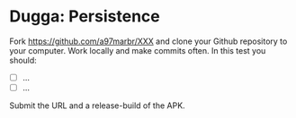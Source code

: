 # Dugga: Persistence

Fork https://github.com/a97marbr/XXX and clone your Github repository to your computer. Work locally and make commits often. In this test you should:

* [ ] ...
* [ ] ...

Submit the URL and a release-build of the APK.

